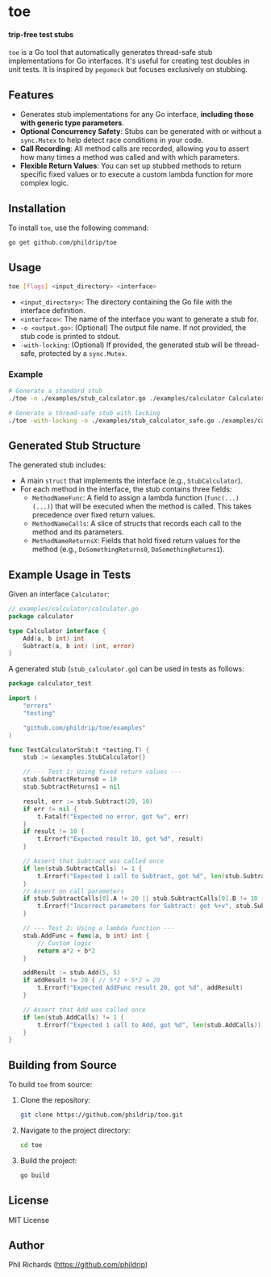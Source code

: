 # toe

#### trip-free test stubs

`toe` is a Go tool that automatically generates thread-safe stub implementations for Go interfaces. It's useful for creating test doubles in unit tests. It is inspired by `pegomock` but focuses exclusively on stubbing.

## Features

- Generates stub implementations for any Go interface, **including those with generic type parameters**.
- **Optional Concurrency Safety**: Stubs can be generated with or without a `sync.Mutex` to help detect race conditions in your code.
- **Call Recording**: All method calls are recorded, allowing you to assert how many times a method was called and with which parameters.
- **Flexible Return Values**: You can set up stubbed methods to return specific fixed values or to execute a custom lambda function for more complex logic.

## Installation

To install `toe`, use the following command:

```bash
go get github.com/phildrip/toe
```

## Usage

```bash
toe [flags] <input_directory> <interface>
```

-   `<input_directory>`: The directory containing the Go file with the interface definition.
-   `<interface>`: The name of the interface you want to generate a stub for.
-   `-o <output.go>`: (Optional) The output file name. If not provided, the stub code is printed to stdout.
-   `-with-locking`: (Optional) If provided, the generated stub will be thread-safe, protected by a `sync.Mutex`.

### Example

```bash
# Generate a standard stub
./toe -o ./examples/stub_calculator.go ./examples/calculator Calculator

# Generate a thread-safe stub with locking
./toe -with-locking -o ./examples/stub_calculator_safe.go ./examples/calculator Calculator
```

## Generated Stub Structure

The generated stub includes:

-   A main `struct` that implements the interface (e.g., `StubCalculator`).
-   For each method in the interface, the stub contains three fields:
    -   `MethodNameFunc`: A field to assign a lambda function (`func(...) (...)`) that will be executed when the method is called. This takes precedence over fixed return values.
    -   `MethodNameCalls`: A slice of structs that records each call to the method and its parameters.
    -   `MethodNameReturnsX`: Fields that hold fixed return values for the method (e.g., `DoSomethingReturns0`, `DoSomethingReturns1`).

## Example Usage in Tests

Given an interface `Calculator`:

```go
// examples/calculator/calculator.go
package calculator

type Calculator interface {
	Add(a, b int) int
	Subtract(a, b int) (int, error)
}
```

A generated stub (`stub_calculator.go`) can be used in tests as follows:

```go
package calculator_test

import (
	"errors"
	"testing"

	"github.com/phildrip/toe/examples"
)

func TestCalculatorStub(t *testing.T) {
	stub := &examples.StubCalculator{}

	// --- Test 1: Using fixed return values ---
	stub.SubtractReturns0 = 10
	stub.SubtractReturns1 = nil

	result, err := stub.Subtract(20, 10)
	if err != nil {
		t.Fatalf("Expected no error, got %v", err)
	}
	if result != 10 {
		t.Errorf("Expected result 10, got %d", result)
	}

	// Assert that Subtract was called once
	if len(stub.SubtractCalls) != 1 {
		t.Errorf("Expected 1 call to Subtract, got %d", len(stub.SubtractCalls))
	}
	// Assert on call parameters
	if stub.SubtractCalls[0].A != 20 || stub.SubtractCalls[0].B != 10 {
		t.Errorf("Incorrect parameters for Subtract: got %+v", stub.SubtractCalls[0])
	}

	// --- Test 2: Using a lambda function ---
	stub.AddFunc = func(a, b int) int {
		// Custom logic
		return a*2 + b*2
	}

	addResult := stub.Add(5, 5)
	if addResult != 20 { // 5*2 + 5*2 = 20
		t.Errorf("Expected AddFunc result 20, got %d", addResult)
	}

	// Assert that Add was called once
	if len(stub.AddCalls) != 1 {
		t.Errorf("Expected 1 call to Add, got %d", len(stub.AddCalls))
	}
}
```

## Building from Source

To build `toe` from source:

1.  Clone the repository:
    ```bash
    git clone https://github.com/phildrip/toe.git
    ```
2.  Navigate to the project directory:
    ```bash
    cd toe
    ```
3.  Build the project:
    ```bash
    go build
    ```

## License

MIT License

## Author

Phil Richards (https://github.com/phildrip)
